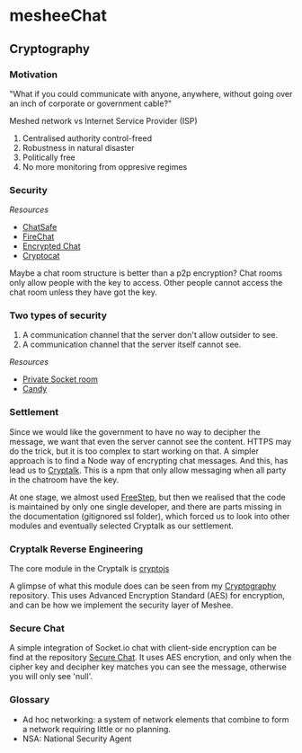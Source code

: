 # mesheeChat

## Cryptography

### Motivation

"What if you could communicate with anyone, anywhere, without going over an inch of corporate or government cable?"

Meshed network vs Internet Service Provider (ISP)

1. Centralised authority control-freed
2. Robustness in natural disaster
3. Politically free
4. No more monitoring from oppresive regimes

### Security

*Resources*
* [ChatSafe]
* [FireChat]
* [Encrypted Chat]
* [Cryptocat]

[ChatSafe]: https://github.com/DavidTimms/ChatSafe
[FireChat]: https://firechat.firebaseapp.com
[Encrypted Chat]: http://www.pubnub.com/blog/sending-encrypted-chat-messages-tutorial/
[Cryptocat]: https://github.com/cryptocat/cryptocat/

Maybe a chat room structure is better than a p2p encryption?
Chat rooms only allow people with the key to access.
Other people cannot access the chat room unless they have got the key.

### Two types of security

1. A communication channel that the server don't allow outsider to see.
2. A communication channel that the server itself cannot see.

*Resources*
* [Private Socket room]
* [Candy]

[Private Socket room]: https://www.npmjs.com/package/innkeeper-socket.io
[Candy]: https://candy-chat.github.io/candy/

### Settlement

Since we would like the government to have no way to decipher the message, we want that even the server cannot see the content. HTTPS may do the trick, but it is too complex to start working on that. A simpler approach is to find a Node way of encrypting chat messages. And this, has lead us to [Cryptalk]. This is a npm that only allow messaging when all party in the chatroom have the key.

[Cryptalk]: https://www.npmjs.com/package/cryptalk

At one stage, we almost used [FreeStep], but then we realised that the code is maintained by only one single developer, and there are parts missing in the documentation (gitignored ssl folder), which forced us to look into other modules and eventually selected Cryptalk as our settlement.

[FreeStep]: https://freestep.net

### Cryptalk Reverse Engineering

The core module in the Cryptalk is [cryptojs]

[cryptojs]: http://cryptojs.altervista.org/api/#.VO4Oy8bHJRE

A glimpse of what this module does can be seen from my [Cryptography] repository.
This uses Advanced Encryption Standard (AES) for encryption, and can be how we implement the security layer of Meshee.

[Cryptography]: https://github.com/jindai1783/Cryptography

### Secure Chat

A simple integration of Socket.io chat with client-side encryption can be find at the repository [Secure Chat]. It uses AES encrytion, and only when the cipher key and decipher key matches you can see the message, otherwise you will only see 'null'.

[Secure Chat]: https://github.com/jindai1783/Secure_Chat

### Glossary

* Ad hoc networking: a system of network elements that combine to form a network requiring little or no planning.
* NSA: National Security Agent

